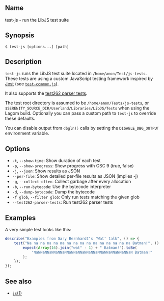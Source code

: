 ## Name

test-js - run the LibJS test suite

## Synopsis

```**sh
$ test-js [options...] [path]
```

## Description

`test-js` runs the LibJS test suite located in `/home/anon/Test/js-tests`. These
tests are using a custom JavaScript testing framework inspired by
[Jest](https://jestjs.io) (see [`test-common.js`](/home/anon/Tests/js-tests/test-common.js)).

It also supports the [test262 parser tests](https://github.com/tc39/test262-parser-tests).

The test root directory is assumed to be `/home/anon/Tests/js-tests`, or `$SERENITY_SOURCE_DIR/Userland/Libraries/LibJS/Tests`
when using the Lagom build. Optionally you can pass a custom path to `test-js` to override these defaults.

You can disable output from `dbgln()` calls by setting the `DISABLE_DBG_OUTPUT` environment variable.

## Options

-   `-t`, `--show-time`: Show duration of each test
-   `-p`, `--show-progress`: Show progress with OSC 9 (true, false)
-   `-j`, `--json`: Show results as JSON
-   `--per-file`: Show detailed per-file results as JSON (implies -j)
-   `-g`, `--collect-often`: Collect garbage after every allocation
-   `-b`, `--run-bytecode`: Use the bytecode interpreter
-   `-d`, `--dump-bytecode`: Dump the bytecode
-   `-f glob`, `--filter glob`: Only run tests matching the given glob
-   `--test262-parser-tests`: Run test262 parser tests

## Examples

A very simple test looks like this:

```js
describe("Examples from Gary Bernhardt's 'Wat' talk", () => {
    test("Na na na na na na na na na na na na na na na na Batman!", () => {
        expect(Array(16).join("wat" - 1) + " Batman!").toBe(
            "NaNNaNNaNNaNNaNNaNNaNNaNNaNNaNNaNNaNNaNNaNNaN Batman!"
        );
    });
});
```

## See also

-   [`js`(1)](help://man/1/js)

